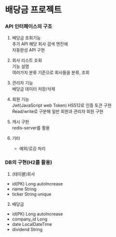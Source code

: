 # 배당금 프로젝트
### API 인터페이스의 구조

1. 배당금 조회기능
<br> 추가 API 해당 회사 검색 엔진에
<br> 자동완성 API 구현
2. 회사 리스트 조회
<br> 기능 설명
<br> 여러가지 분류 기준으로 회사들을 분류, 조회
3. 관리자 기능
<br> 배당금 데이터 저장/삭제
4. 회원 기능
<br> Jwt(JavaScript web Token) HS512로 인증 토큰 구현
<br> Read/write로 구분해 일반 회원과 관리자 회원 구현

5. 캐시 구현
<br> redis-server를 활용

6. 기타
   - 예외/로깅 처리

### DB의 구현(H2를 활용)
1. (테이블)회사
- id(PK) Long autoIncrease
- name String
- ticker String unique
2. 배당금
- id(PK) Long autoIncrease
- company_id Long
- date LocalDateTime
- dividend String
